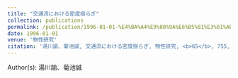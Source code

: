```yaml
---
title: "交通流における密度揺らぎ"
collection: publications
permalink: /publication/1996-01-01-%E4%BA%A4%E9%80%9A%E6%B5%81%E3%81%AB%E3%81%8A%E3%81%91%E3%82%8B%E5%AF%86%E5%BA%A6%E6%8F%BA%E3%82%89%E3%81%8E
date: 1996-01-01
venue: '物性研究'
citation: '湯川諭、菊池誠, 交通流における密度揺らぎ, 物性研究, <b>65</b>, 755, (1996)'
---
```


Author(s): 湯川諭、菊池誠
